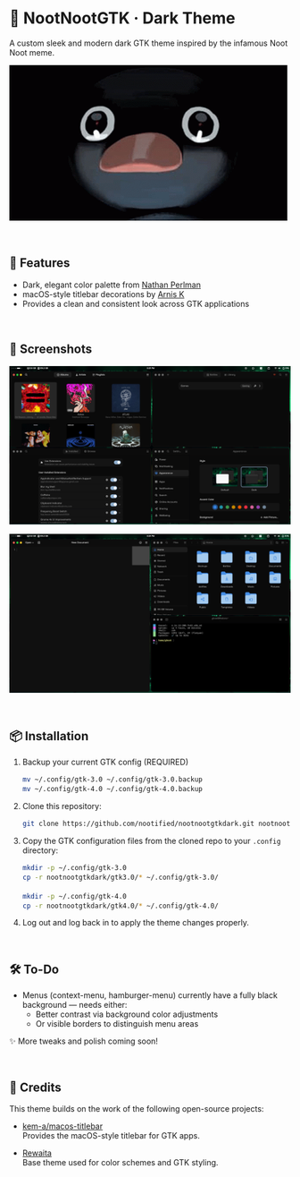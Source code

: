 # 🐧 NootNootGTK · Dark Theme

A custom sleek and modern dark GTK theme inspired by the infamous Noot Noot meme.

![NootNoot Meme](https://github.com/nootified/nootnootgtkdark/blob/main/images/meme.gif)

<br>

## 🎨 Features

- Dark, elegant color palette from [Nathan Perlman](https://github.com/SwordPuffin/Rewaita)
- macOS-style titlebar decorations by [Arnis K](https://github.com/kem-a/macos-titlebar)
- Provides a clean and consistent look across GTK applications

<br>

## 📸 Screenshots

![Preview1](https://github.com/nootified/nootnootgtkdark/blob/main/images/Showcase1.png)

![Preview1](https://github.com/nootified/nootnootgtkdark/blob/main/images/Showcase2.png)

<br>

## 📦 Installation

1. Backup your current GTK config (REQUIRED)
   ```sh
   mv ~/.config/gtk-3.0 ~/.config/gtk-3.0.backup
   mv ~/.config/gtk-4.0 ~/.config/gtk-4.0.backup
   ```
2. Clone this repository:
   ```sh
   git clone https://github.com/nootified/nootnootgtkdark.git nootnootgtkdark
   ```
3. Copy the GTK configuration files from the cloned repo to your `.config` directory:
   ```sh
   mkdir -p ~/.config/gtk-3.0
   cp -r nootnootgtkdark/gtk3.0/* ~/.config/gtk-3.0/

   mkdir -p ~/.config/gtk-4.0
   cp -r nootnootgtkdark/gtk4.0/* ~/.config/gtk-4.0/
   ```
4. Log out and log back in to apply the theme changes properly.

<br>

## 🛠️ To-Do

- Menus (context-menu, hamburger-menu) currently have a fully black background — needs either:
    - Better contrast via background color adjustments
    - Or visible borders to distinguish menu areas

✨ More tweaks and polish coming soon!

<br>

## 🧩 Credits

This theme builds on the work of the following open-source projects:

- [kem-a/macos-titlebar](https://github.com/kem-a/macos-titlebar)  
  Provides the macOS-style titlebar for GTK apps.

- [Rewaita](https://github.com/SwordPuffin/Rewaita)  
  Base theme used for color schemes and GTK styling.
